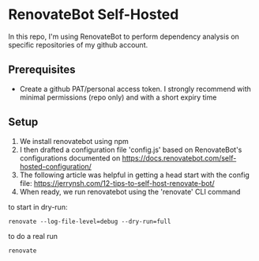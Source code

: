 # RenovateBot Self-Hosted

In this repo, I'm using RenovateBot to perform dependency analysis on specific repositories of my github account.

## Prerequisites

- Create a github PAT/personal access token. I strongly recommend with minimal permissions (repo only) and with a short expiry time

## Setup

1. We install renovatebot using npm
2. I then drafted a configuration file 'config.js' based on RenovateBot's configurations documented on https://docs.renovatebot.com/self-hosted-configuration/
3. The following article was helpful in getting a head start with the config file: https://jerrynsh.com/12-tips-to-self-host-renovate-bot/
4. When ready, we run renovatebot using the 'renovate' CLI command

to start in dry-run:

```
renovate --log-file-level=debug --dry-run=full
```

to do a real run

```
renovate
```